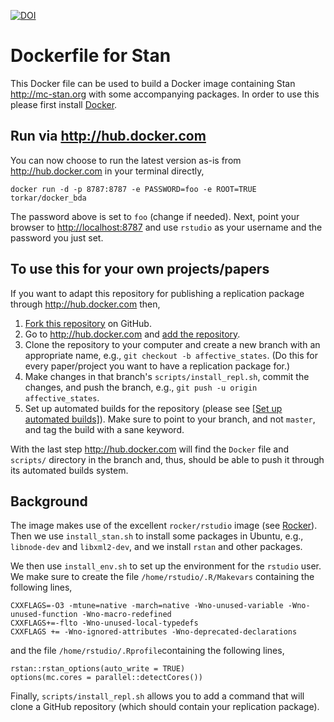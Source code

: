 [![DOI](https://zenodo.org/badge/277138015.svg)](https://zenodo.org/badge/latestdoi/277138015)

# Dockerfile for Stan

This Docker file can be used to build a Docker image containing Stan <http://mc-stan.org> with some accompanying packages. In order to use this please first install [Docker](https://docs.docker.com/get-docker/).

## Run via <http://hub.docker.com>

You can now choose to run the latest version as-is from <http://hub.docker.com> in your terminal directly,

```{bash}
docker run -d -p 8787:8787 -e PASSWORD=foo -e ROOT=TRUE torkar/docker_bda
```

The password above is set to `foo` (change if needed). Next, point your browser to <http://localhost:8787> and use `rstudio` as your username and the password you just set.

## To use this for your own projects/papers

If you want to adapt this repository for publishing a replication package through <http://hub.docker.com> then,

1. [Fork this repository](https://docs.github.com/en/github/getting-started-with-github/fork-a-repo#fork-an-example-repository) on GitHub.
2. Go to <http://hub.docker.com> and [add the repository](https://docs.docker.com/docker-hub/repos/).
3. Clone the repository to your computer and create a new branch with an appropriate name, e.g., `git checkout -b affective_states`. (Do this for every paper/project you want to have a replication package for.)
4. Make changes in that branch's `scripts/install_repl.sh`, commit the changes, and push the branch, e.g., `git push -u origin affective_states`.
6. Set up automated builds for the repository (please see [[Set up automated builds]](https://docs.docker.com/docker-hub/builds/)). Make sure to point to your branch, and not `master`, and tag the build with a sane keyword.

With the last step <http://hub.docker.com> will find the `Docker` file and `scripts/` directory in the branch and, thus, should be able to push it through its automated builds system.

## Background

The image makes use of the excellent `rocker/rstudio` image (see [Rocker](https://hub.docker.com/r/rocker/rstudio/)). Then we use `install_stan.sh` to install some packages in Ubuntu, e.g., `libnode-dev` and `libxml2-dev`, and we install `rstan` and other packages.

We then use `install_env.sh` to set up the environment for the `rstudio` user. We make sure to create the file `/home/rstudio/.R/Makevars` containing the following lines,

```{bash}
CXXFLAGS=-O3 -mtune=native -march=native -Wno-unused-variable -Wno-unused-function -Wno-macro-redefined
CXXFLAGS+=-flto -Wno-unused-local-typedefs
CXXFLAGS += -Wno-ignored-attributes -Wno-deprecated-declarations
```

and the file `/home/rstudio/.Rprofile`containing the following lines,

```{bash}
rstan::rstan_options(auto_write = TRUE)
options(mc.cores = parallel::detectCores())
```

Finally, `scripts/install_repl.sh` allows you to add a command that will clone a GitHub repository (which should contain your replication package).
